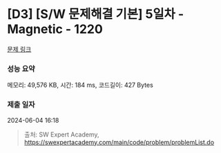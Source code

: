 # [D3] [S/W 문제해결 기본] 5일차 - Magnetic - 1220 

[문제 링크](https://swexpertacademy.com/main/code/problem/problemDetail.do?contestProbId=AV14hwZqABsCFAYD) 

### 성능 요약

메모리: 49,576 KB, 시간: 184 ms, 코드길이: 427 Bytes

### 제출 일자

2024-06-04 16:18



> 출처: SW Expert Academy, https://swexpertacademy.com/main/code/problem/problemList.do